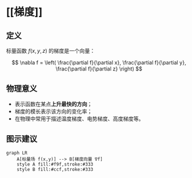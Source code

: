 # [[梯度]]

## 定义

标量函数 $f(x, y, z)$ 的梯度是一个向量：

$$
\nabla f = \left( \frac{\partial f}{\partial x}, \frac{\partial f}{\partial y}, \frac{\partial f}{\partial z} \right)
$$

## 物理意义

- 表示函数在某点**上升最快的方向**；
- 梯度的模长表示该方向的变化率；
- 在物理中常用于描述温度梯度、电势梯度、高度梯度等。

## 图示建议

```mermaid
graph LR
    A[标量场 f(x,y)] --> B[梯度向量 ∇f]
    style A fill:#f9f,stroke:#333
    style B fill:#ccf,stroke:#333
```
